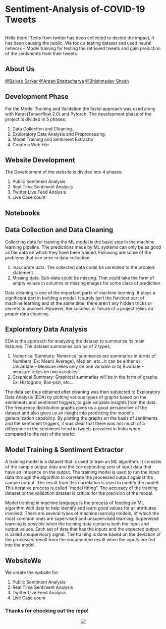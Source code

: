 # Sentiment-Analysis of-COVID-19 Tweets

<p align="center">
  <img src=" "/>
</p>
   
Hello there! Texts from twitter has been collected to decide the impact, it has been causing the public .We took a testing dataset and used neural network – Model training for testing the retrieved tweets and gain prediction of the sentiments from their tweets.

## About Us

[@Baivab Sarkar](https://github.com/ThisIs-Developer)
[@Arpan Bhattacharya](https://github.com/Arpan550)
[@Bhishmadev Ghosh](https://github.com/bhishma620)

## Development Phase

For the Model Training and Validation the fastai approach was used along with Keras(Tensorflow 2.0) and Pytorch. The development phase of the project is divided in 5 phases:

1. Data Collection and Cleaning.
2. Exploratory Data Analysis and Preprocessing.
3. Model Training and Sentiment Extractor
4. Create a Web File

## Website Development

The Development of the website is divided into 4 phases:

1. Public Sentiment Analysis
2. Real Time Sentiment Analysis
3. Twitter Live Feed Analysis
4. Live Case count  


## Notebooks

## Data Collection and Data Cleaning

Collecting data for training the ML model is the basic step in the machine learning pipeline. The predictions made by ML systems can only be as good as the data on which they have been trained. Following are some of the problems that can arise in data collection:

1. Inaccurate data. The collected data could be unrelated to the problem statement.
2. Missing data. Sub-data could be missing. That could take the form of empty values in columns or missing images for some class of prediction.

Data cleaning is one of the important parts of machine learning. It plays a significant part in building a model. It surely isn’t the fanciest part of machine learning and at the same time, there aren’t any hidden tricks or secrets to uncover. However, the success or failure of a project relies on proper data cleaning.

## Exploratory Data Analysis

EDA is the approach for analyzing the dataset to summarise its main features. The dataset summaries can be of 2 types,

1. Numerical Summary: Numerical summaries are summaries in terms of Numbers. Ex: Mean( Average), Median, etc…It can be either
   a) Univariate – Measure relies only on one variable or
   b) Bivariate – measure relies on two variables.
2. Graphical Summary: Graphical summaries will be in the form of graphs. Ex: Histogram, Box-plot, etc…

The data set thus obtained after cleaning was then subjected to Exploratory Data Analysis (EDA) by plotting various types of graphs based on the sentiments and sentiment triggers, to gain valuable insights from the data. The frequency distribution graphs gives us a good perspective of the dataset and also gives us an insight into predicting the model's generalization capability. By plotting the graphs on the basis of sentiments and the sentiment triggers, it was clear that there was not much of a difference in the sentiment trend in tweets prevalent in India when compared to the rest of the world.

## Model Training & Sentiment Extractor

A training model is a dataset that is used to train an ML algorithm. It consists of the sample output data and the corresponding sets of input data that have an influence on the output. The training model is used to run the input data through the algorithm to correlate the processed output against the sample output. The result from this correlation is used to modify the model.
This iterative process is called “model fitting”. The accuracy of the training dataset or the validation dataset is critical for the precision of the model.

Model training in machine language is the process of feeding an ML algorithm with data to help identify and learn good values for all attributes involved. There are several types of machine learning models, of which the most common ones are supervised and unsupervised learning.
Supervised learning is possible when the training data contains both the input and output values. Each set of data that has the inputs and the expected output is called a supervisory signal. The training is done based on the deviation of the processed result from the documented result when the inputs are fed into the model.

## WebsiteWe

We create the website for:

1. Public Sentiment Analysis
2. Real Time Sentiment Analysis
3. Twitter Live Feed Analysis
4. Live Case count

### Thanks for checking out the repo!

<p align="center">
  <img src="https://github.com/SmartPracticeschool/SBSPS-Challenge-2700-Twitter-Sentiment-Analysis-Extraction-for-COVID-19/blob/master/Pictures/panda-mask.jpg">
</p>
